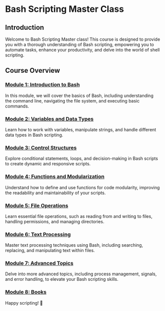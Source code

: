 # Bash Scripting Master Class

## Introduction

Welcome to Bash Scripting Master class! This course is designed to provide you with a thorough understanding of Bash scripting, empowering you to automate tasks, enhance your productivity, and delve into the world of shell scripting.

## Course Overview

### [Module 1: Introduction to Bash](./1-introduction-to-bash/)

In this module, we will cover the basics of Bash, including understanding the command line, navigating the file system, and executing basic commands.

### [Module 2: Variables and Data Types](./2-variables-and-data-types/)

Learn how to work with variables, manipulate strings, and handle different data types in Bash scripting.

### [Module 3: Control Structures](./3-control-structures/)

Explore conditional statements, loops, and decision-making in Bash scripts to create dynamic and responsive scripts.

### [Module 4: Functions and Modularization](./4-functions-and-modularization/)

Understand how to define and use functions for code modularity, improving the readability and maintainability of your scripts.

### [Module 5: File Operations](./5-file-operations/)

Learn essential file operations, such as reading from and writing to files, handling permissions, and managing directories.

### [Module 6: Text Processing](./6-text-processing/)

Master text processing techniques using Bash, including searching, replacing, and manipulating text within files.

### [Module 7: Advanced Topics](./7-advanced-topics/)

Delve into more advanced topics, including process management, signals, and error handling, to elevate your Bash scripting skills.

### [Module 8: Books](./books/)

Happy scripting! 🚀
